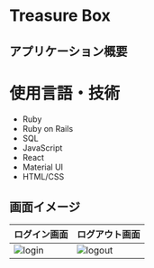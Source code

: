 # Treasure Box

## アプリケーション概要

# 使用言語・技術

- Ruby
- Ruby on Rails
- SQL
- JavaScript
- React
- Material UI
- HTML/CSS

## 画面イメージ

| ログイン画面 | ログアウト画面 |
| ------------ | -------------- |
| ![login]()   | ![logout]()    |
